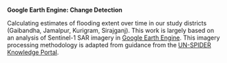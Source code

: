 **Google Earth Engine: Change Detection**

Calculating estimates of flooding extent over time in our study districts (Gaibandha, Jamalpur, Kurigram, Sirajganj). This work is largely based on an analysis of Sentinel-1 SAR imagery in [Google Earth Engine](https://github.com/kaurprabhmeet/gee_change_detect/blob/main/change_detection.js). This imagery processing methodology is adapted from guidance from the [UN-SPIDER Knowledge Portal](https://www.un-spider.org/advisory-support/recommended-practices/recommended-practice-flood-mapping/step-by-step).
